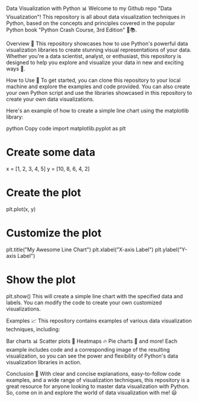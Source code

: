 Data Visualization with Python 📊
Welcome to my Github repo "Data Visualization"! This repository is all about data visualization techniques in Python, based on the concepts and principles covered in the popular Python book "Python Crash Course, 3rd Edition" 🐍📚.

Overview 📝
This repository showcases how to use Python's powerful data visualization libraries to create stunning visual representations of your data. Whether you're a data scientist, analyst, or enthusiast, this repository is designed to help you explore and visualize your data in new and exciting ways 🤩.

How to Use 🤔
To get started, you can clone this repository to your local machine and explore the examples and code provided. You can also create your own Python script and use the libraries showcased in this repository to create your own data visualizations.

Here's an example of how to create a simple line chart using the matplotlib library:

python
Copy code
import matplotlib.pyplot as plt

# Create some data
x = [1, 2, 3, 4, 5]
y = [10, 8, 6, 4, 2]

# Create the plot
plt.plot(x, y)

# Customize the plot
plt.title("My Awesome Line Chart")
plt.xlabel("X-axis Label")
plt.ylabel("Y-axis Label")

# Show the plot
plt.show()
This will create a simple line chart with the specified data and labels. You can modify the code to create your own customized visualizations.

Examples 📈
This repository contains examples of various data visualization techniques, including:

Bar charts 📊
Scatter plots 🌟
Heatmaps 🔥
Pie charts 🥧
and more!
Each example includes code and a corresponding image of the resulting visualization, so you can see the power and flexibility of Python's data visualization libraries in action.

Conclusion 🎉
With clear and concise explanations, easy-to-follow code examples, and a wide range of visualization techniques, this repository is a great resource for anyone looking to master data visualization with Python. So, come on in and explore the world of data visualization with me! 😃